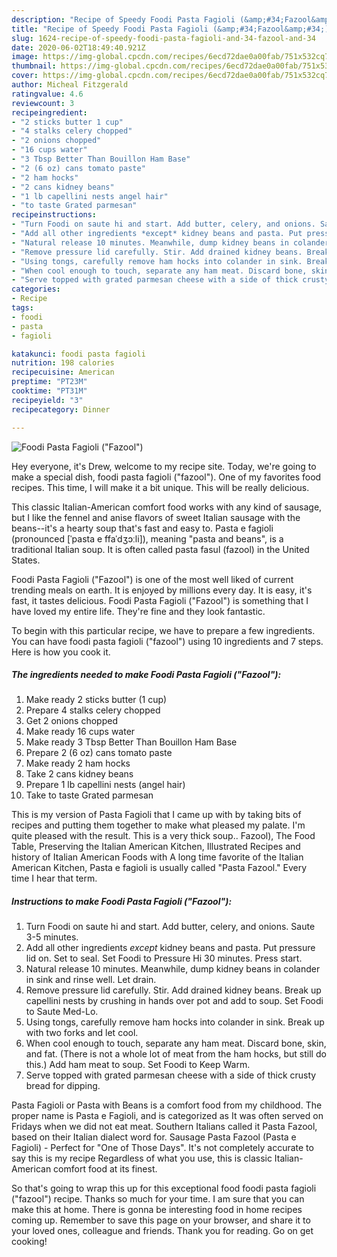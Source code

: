 ```yaml
---
description: "Recipe of Speedy Foodi Pasta Fagioli (&amp;#34;Fazool&amp;#34;)"
title: "Recipe of Speedy Foodi Pasta Fagioli (&amp;#34;Fazool&amp;#34;)"
slug: 1624-recipe-of-speedy-foodi-pasta-fagioli-and-34-fazool-and-34
date: 2020-06-02T18:49:40.921Z
image: https://img-global.cpcdn.com/recipes/6ecd72dae0a00fab/751x532cq70/foodi-pasta-fagioli-fazool-recipe-main-photo.jpg
thumbnail: https://img-global.cpcdn.com/recipes/6ecd72dae0a00fab/751x532cq70/foodi-pasta-fagioli-fazool-recipe-main-photo.jpg
cover: https://img-global.cpcdn.com/recipes/6ecd72dae0a00fab/751x532cq70/foodi-pasta-fagioli-fazool-recipe-main-photo.jpg
author: Micheal Fitzgerald
ratingvalue: 4.6
reviewcount: 3
recipeingredient:
- "2 sticks butter 1 cup"
- "4 stalks celery chopped"
- "2 onions chopped"
- "16 cups water"
- "3 Tbsp Better Than Bouillon Ham Base"
- "2 (6 oz) cans tomato paste"
- "2 ham hocks"
- "2 cans kidney beans"
- "1 lb capellini nests angel hair"
- "to taste Grated parmesan"
recipeinstructions:
- "Turn Foodi on saute hi and start. Add butter, celery, and onions. Saute 3-5 minutes."
- "Add all other ingredients *except* kidney beans and pasta. Put pressure lid on. Set to seal. Set Foodi to Pressure Hi 30 minutes. Press start."
- "Natural release 10 minutes. Meanwhile, dump kidney beans in colander in sink and rinse well. Let drain."
- "Remove pressure lid carefully. Stir. Add drained kidney beans. Break up capellini nests by crushing in hands over pot and add to soup. Set Foodi to Saute Med-Lo."
- "Using tongs, carefully remove ham hocks into colander in sink. Break up with two forks and let cool."
- "When cool enough to touch, separate any ham meat. Discard bone, skin, and fat. (There is not a whole lot of meat from the ham hocks, but still do this.) Add ham meat to soup. Set Foodi to Keep Warm."
- "Serve topped with grated parmesan cheese with a side of thick crusty bread for dipping."
categories:
- Recipe
tags:
- foodi
- pasta
- fagioli

katakunci: foodi pasta fagioli 
nutrition: 198 calories
recipecuisine: American
preptime: "PT23M"
cooktime: "PT31M"
recipeyield: "3"
recipecategory: Dinner

---
```



![Foodi Pasta Fagioli (&#34;Fazool&#34;)](https://img-global.cpcdn.com/recipes/6ecd72dae0a00fab/751x532cq70/foodi-pasta-fagioli-fazool-recipe-main-photo.jpg)

Hey everyone, it's Drew, welcome to my recipe site. Today, we're going to make a special dish, foodi pasta fagioli (&#34;fazool&#34;). One of my favorites food recipes. This time, I will make it a bit unique. This will be really delicious.

This classic Italian-American comfort food works with any kind of sausage, but I like the fennel and anise flavors of sweet Italian sausage with the beans--it&#39;s a hearty soup that&#39;s fast and easy to. Pasta e fagioli (pronounced [ˈpasta e ffaˈdʒɔːli]), meaning &#34;pasta and beans&#34;, is a traditional Italian soup. It is often called pasta fasul (fazool) in the United States.

Foodi Pasta Fagioli (&#34;Fazool&#34;) is one of the most well liked of current trending meals on earth. It is enjoyed by millions every day. It is easy, it's fast, it tastes delicious. Foodi Pasta Fagioli (&#34;Fazool&#34;) is something that I have loved my entire life. They're fine and they look fantastic.


To begin with this particular recipe, we have to prepare a few ingredients. You can have foodi pasta fagioli (&#34;fazool&#34;) using 10 ingredients and 7 steps. Here is how you cook it.

<!--inarticleads1-->

##### The ingredients needed to make Foodi Pasta Fagioli (&#34;Fazool&#34;):

1. Make ready 2 sticks butter (1 cup)
1. Prepare 4 stalks celery chopped
1. Get 2 onions chopped
1. Make ready 16 cups water
1. Make ready 3 Tbsp Better Than Bouillon Ham Base
1. Prepare 2 (6 oz) cans tomato paste
1. Make ready 2 ham hocks
1. Take 2 cans kidney beans
1. Prepare 1 lb capellini nests (angel hair)
1. Take to taste Grated parmesan


This is my version of Pasta Fagioli that I came up with by taking bits of recipes and putting them together to make what pleased my palate. I&#39;m quite pleased with the result. This is a very thick soup.. Fazool), The Food Table, Preserving the Italian American Kitchen, Illustrated Recipes and history of Italian American Foods with A long time favorite of the Italian American Kitchen, Pasta e fagioli is usually called &#34;Pasta Fazool.&#34; Every time I hear that term. 

<!--inarticleads2-->

##### Instructions to make Foodi Pasta Fagioli (&#34;Fazool&#34;):

1. Turn Foodi on saute hi and start. Add butter, celery, and onions. Saute 3-5 minutes.
1. Add all other ingredients *except* kidney beans and pasta. Put pressure lid on. Set to seal. Set Foodi to Pressure Hi 30 minutes. Press start.
1. Natural release 10 minutes. Meanwhile, dump kidney beans in colander in sink and rinse well. Let drain.
1. Remove pressure lid carefully. Stir. Add drained kidney beans. Break up capellini nests by crushing in hands over pot and add to soup. Set Foodi to Saute Med-Lo.
1. Using tongs, carefully remove ham hocks into colander in sink. Break up with two forks and let cool.
1. When cool enough to touch, separate any ham meat. Discard bone, skin, and fat. (There is not a whole lot of meat from the ham hocks, but still do this.) Add ham meat to soup. Set Foodi to Keep Warm.
1. Serve topped with grated parmesan cheese with a side of thick crusty bread for dipping.


Pasta Fagioli or Pasta with Beans is a comfort food from my childhood. The proper name is Pasta e Fagioli, and is categorized as It was often served on Fridays when we did not eat meat. Southern Italians called it Pasta Fazool, based on their Italian dialect word for. Sausage Pasta Fazool (Pasta e Fagioli) - Perfect for &#34;One of Those Days&#34;. It&#39;s not completely accurate to say this is my recipe Regardless of what you use, this is classic Italian-American comfort food at its finest. 

So that's going to wrap this up for this exceptional food foodi pasta fagioli (&#34;fazool&#34;) recipe. Thanks so much for your time. I am sure that you can make this at home. There is gonna be interesting food in home recipes coming up. Remember to save this page on your browser, and share it to your loved ones, colleague and friends. Thank you for reading. Go on get cooking!
